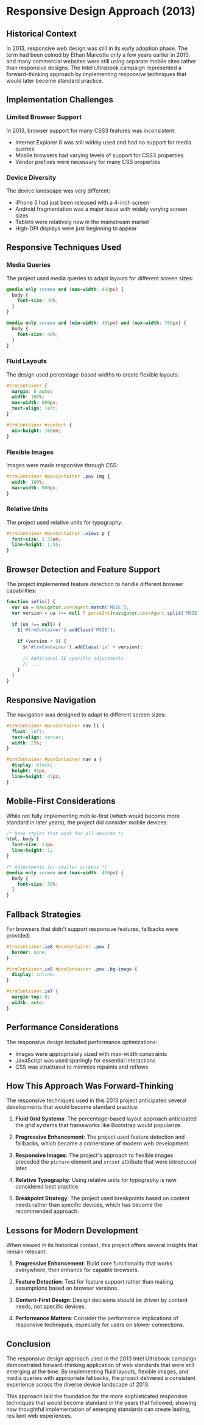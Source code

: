 # Responsive Design Approach (2013)

## Historical Context

In 2013, responsive web design was still in its early adoption phase. The term had been coined by Ethan Marcotte only a few years earlier in 2010, and many commercial websites were still using separate mobile sites rather than responsive designs. The Intel Ultrabook campaign represented a forward-thinking approach by implementing responsive techniques that would later become standard practice.

## Implementation Challenges

### Limited Browser Support

In 2013, browser support for many CSS3 features was inconsistent:

- Internet Explorer 8 was still widely used and had no support for media queries
- Mobile browsers had varying levels of support for CSS3 properties
- Vendor prefixes were necessary for many CSS properties

### Device Diversity

The device landscape was very different:
- iPhone 5 had just been released with a 4-inch screen
- Android fragmentation was a major issue with widely varying screen sizes
- Tablets were relatively new in the mainstream market
- High-DPI displays were just beginning to appear

## Responsive Techniques Used

### Media Queries

The project used media queries to adapt layouts for different screen sizes:

```css
@media only screen and (max-width: 480px) {
  body {
    font-size: 30%;
  }
}

@media only screen and (min-width: 481px) and (max-width: 780px) {
  body {
    font-size: 40%;
  }
}
```

### Fluid Layouts

The design used percentage-based widths to create flexible layouts:

```css
#trmContainer {
  margin: 0 auto;
  width: 100%; 
  max-width: 800px;
  text-align: left;
}

#trmContainer #content {
  min-height: 100em;
}
```

### Flexible Images

Images were made responsive through CSS:

```css
#trmContainer #povContainer .pov img {
  width: 100%; 
  max-width: 800px;
}
```

### Relative Units

The project used relative units for typography:

```css
#trmContainer #povContainer .views p {
  font-size: 1.33em;
  line-height: 1.55;
}
```

## Browser Detection and Feature Support

The project implemented feature detection to handle different browser capabilities:

```javascript
function iefix() {
  var ua = navigator.userAgent.match('MSIE');
  var version = ua !== null ? parseInt(navigator.userAgent.split('MSIE')[1].slice(1)) : null;
  
  if (ua !== null) {
    $('#trmContainer').addClass('MSIE');
    
    if (version < 9) {
      $('#trmContainer').addClass('ie' + version);
      
      // Additional IE-specific adjustments
      // ...
    }
  }
}
```

## Responsive Navigation

The navigation was designed to adapt to different screen sizes:

```css
#trmContainer #povContainer nav li {
  float: left;
  text-align: center;
  width: 25%;
}

#trmContainer #povContainer nav a {
  display: block;
  height: 45px; 
  line-height: 45px;
}
```

## Mobile-First Considerations

While not fully implementing mobile-first (which would become more standard in later years), the project did consider mobile devices:

```css
/* Base styles that work for all devices */
html, body {
  font-size: 13px;
  line-height: 1;
}

/* Adjustments for smaller screens */
@media only screen and (max-width: 480px) {
  body {
    font-size: 30%;
  }
}
```

## Fallback Strategies

For browsers that didn't support responsive features, fallbacks were provided:

```css
#trmContainer.ie8 #povContainer .pov {
  border: none;
}

#trmContainer.ie8 #povContainer .pov .bg-image {
  display: inline;
}

#trmContainer.ie7 {
  margin-top: 0;
  width: auto;
}
```

## Performance Considerations

The responsive design included performance optimizations:

- Images were appropriately sized with max-width constraints
- JavaScript was used sparingly for essential interactions
- CSS was structured to minimize repaints and reflows

## How This Approach Was Forward-Thinking

The responsive techniques used in this 2013 project anticipated several developments that would become standard practice:

1. **Fluid Grid Systems**: The percentage-based layout approach anticipated the grid systems that frameworks like Bootstrap would popularize.

2. **Progressive Enhancement**: The project used feature detection and fallbacks, which became a cornerstone of modern web development.

3. **Responsive Images**: The project's approach to flexible images preceded the `picture` element and `srcset` attribute that were introduced later.

4. **Relative Typography**: Using relative units for typography is now considered best practice.

5. **Breakpoint Strategy**: The project used breakpoints based on content needs rather than specific devices, which has become the recommended approach.

## Lessons for Modern Development

When viewed in its historical context, this project offers several insights that remain relevant:

1. **Progressive Enhancement**: Build core functionality that works everywhere, then enhance for capable browsers.

2. **Feature Detection**: Test for feature support rather than making assumptions based on browser versions.

3. **Content-First Design**: Design decisions should be driven by content needs, not specific devices.

4. **Performance Matters**: Consider the performance implications of responsive techniques, especially for users on slower connections.

## Conclusion

The responsive design approach used in the 2013 Intel Ultrabook campaign demonstrated forward-thinking application of web standards that were still emerging at the time. By implementing fluid layouts, flexible images, and media queries with appropriate fallbacks, the project delivered a consistent experience across the diverse device landscape of 2013.

This approach laid the foundation for the more sophisticated responsive techniques that would become standard in the years that followed, showing how thoughtful implementation of emerging standards can create lasting, resilient web experiences.
